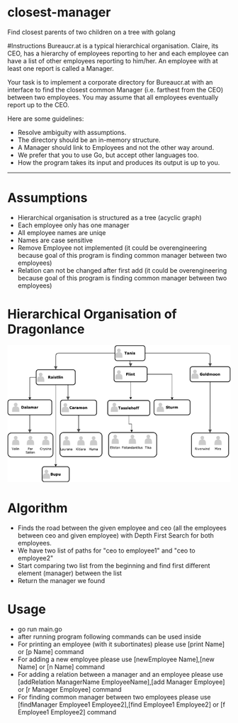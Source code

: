 # closest-manager
Find closest parents of two children on a tree with golang

#Instructions
Bureaucr.at is a typical hierarchical organisation. Claire, its CEO, has a hierarchy of employees reporting to her and each employee can have a list of other employees reporting to him/her. An employee with at least one report is called a Manager.

Your task is to implement a corporate directory for Bureaucr.at with an interface to find the closest common Manager (i.e. farthest from the CEO) between two employees. You may assume that all employees eventually report up to the CEO.

Here are some guidelines:
- Resolve ambiguity with assumptions.
- The directory should be an in-memory structure.
- A Manager should link to Employees and not the other way around.
- We prefer that you to use Go, but accept other languages too.
- How the program takes its input and produces its output is up to you.

____

# Assumptions

- Hierarchical organisation is structured as a tree (acyclic graph)
- Each employee only has one manager
- All employee names are uniqe
- Names are case sensitive
- Remove Employee not implemented (it could be overengineering because goal of this program is finding common manager between two employees)
- Relation can not be changed after first add (it could be overengineering because goal of this program is finding common manager between two employees)

# Hierarchical Organisation of Dragonlance

![Dragonlance](/images/dragonlance.png)

# Algorithm
- Finds the road between the given employee and ceo (all the employees between ceo and given employee) with Depth First Search for both employees.
- We have two list of paths for "ceo to employee1" and "ceo to employee2"
- Start comparing two list from the beginning and find first different element (manager) between the list
- Return the manager we found

# Usage
- go run main.go
- after running program following commands can be used inside
- For printing an employee (with it subortinates) please use [print Name] or [p Name] command
- For adding a new employee please use [newEmployee Name],[new Name] or [n Name] command
- For adding a relation between a manager and an employee please use [addRelation ManagerName EmployeeName],[add Manager Employee] or [r Manager Employee] command
- For finding common manager between two employees please use [findManager Employee1 Employee2],[find Employee1 Employee2] or [f Employee1 Employee2] command